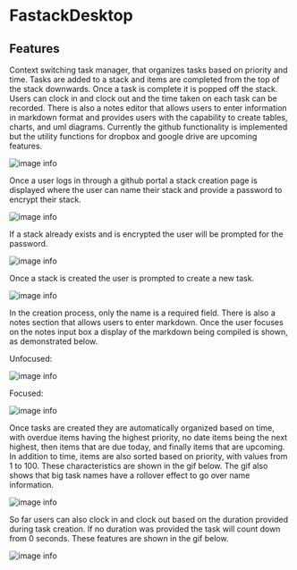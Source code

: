 # FastackDesktop

## Features

Context switching task manager, that organizes tasks based on priority and time. Tasks are added to a stack and items are completed from the top of the stack downwards. Once a task is complete it is popped off the stack. Users can clock in and clock out and the time taken on each task can be recorded. There is also a notes editor that allows users to enter information in markdown format and provides users with the capability to create tables, charts, and uml diagrams. Currently the github functionality is implemented but the utility functions for dropbox and google drive are upcoming features. 

![image info](https://raw.githubusercontent.com/ssajnani/FastackDesktop/master/demo/fastack_main.PNG)

Once a user logs in through a github portal a stack creation page is displayed where the user can name their stack and provide a password to encrypt their stack.

![image info](https://raw.githubusercontent.com/ssajnani/FastackDesktop/master/demo/stack_creation.PNG)

If a stack already exists and is encrypted the user will be prompted for the password.

![image info](https://raw.githubusercontent.com/ssajnani/FastackDesktop/master/demo/enter_password.PNG)

Once a stack is created the user is prompted to create a new task.

![image info](https://raw.githubusercontent.com/ssajnani/FastackDesktop/master/demo/new_task.PNG)

In the creation process, only the name is a required field. There is also a notes section that allows users to enter markdown. Once the user focuses on the notes input box a display of the markdown being compiled is shown, as demonstrated below.

Unfocused:

![image info](https://raw.githubusercontent.com/ssajnani/FastackDesktop/master/demo/notes_closed.PNG)

Focused:

![image info](https://raw.githubusercontent.com/ssajnani/FastackDesktop/master/demo/notes_open.PNG)

Once tasks are created they are automatically organized based on time, with overdue items having the highest priority, no date items being the next highest, then items that are due today, and finally items that are upcoming. In addition to time, items are also sorted based on priority, with values from 1 to 100. These characteristics are shown in the gif below. The gif also shows that big task names have a rollover effect to go over name information.

![image info](https://raw.githubusercontent.com/ssajnani/FastackDesktop/master/demo/fastack_rollover.PNG)

So far users can also clock in and clock out based on the duration provided during task creation. If no duration was provided the task will count down from 0 seconds. These features are shown in the gif below.

![image info](https://raw.githubusercontent.com/ssajnani/FastackDesktop/master/demo/clockin_clockout.PNG)
